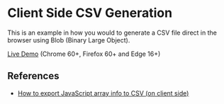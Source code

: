 # Client Side CSV Generation

This is an example in how you would to generate a CSV file direct in the browser using Blob (Binary Large Object).

[Live Demo](https://edysegura.github.io/js-FileReader/csv-export) (Chrome 60+, Firefox 60+ and Edge 16+)

## References

- [How to export JavaScript array info to CSV (on client side)](https://stackoverflow.com/questions/14964035/how-to-export-javascript-array-info-to-csv-on-client-side/29304414#29304414)
